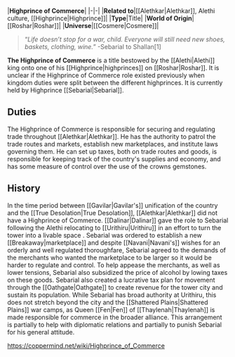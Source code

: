 |**Highprince of Commerce**|
|-|-|
|**Related to**|[[Alethkar\|Alethkar]], Alethi culture, [[Highprince\|Highprince]]|
|**Type**|Title|
|**World of Origin**|[[Roshar\|Roshar]]|
|**Universe**|[[Cosmere\|Cosmere]]|

>“*Life doesn’t stop for a war, child. Everyone will still need new shoes, baskets, clothing, wine.*”
\-Sebarial to Shallan[1]


**The Highprince of Commerce** is a title bestowed by the [[Alethi\|Alethi]] king onto one of his [[Highprince\|highprinces]] on [[Roshar\|Roshar]]. It is unclear if the Highprince of Commerce role existed previously when kingdom duties were split between the different highprinces. It is currently held by Highprince [[Sebarial\|Sebarial]].

## Duties
The Highprince of Commerce is responsible for securing and regulating trade throughout [[Alethkar\|Alethkar]]. He has the authority to patrol the trade routes and markets, establish new marketplaces, and institute laws governing them. He can set up taxes, both on trade routes and goods, is responsible for keeping track of the country's supplies and economy, and has some measure of control over the use of the crowns gemstones.

## History
In the time period between [[Gavilar\|Gavilar's]] unification of the country and the [[True Desolation\|True Desolation]], [[Alethkar\|Alethkar]] did not have a Highprince of Commerce. [[Dalinar\|Dalinar]] gave the role to Sebarial following the Alethi relocating to [[Urithiru\|Urithiru]] in an effort to turn the tower into a livable space . Sebarial was ordered to establish a new [[Breakaway\|marketplace]] and despite [[Navani\|Navani's]] wishes for an orderly and well regulated thoroughfare, Sebarial agreed to the demands of the merchants who wanted the marketplace to be larger so it would be harder to regulate and control. To help appease the merchants, as well as lower tensions, Sebarial also subsidized the price of alcohol by lowing taxes on these goods.
Sebarial also created a lucrative tax plan for movement through the [[Oathgate\|Oathgate]] to create revenue for the tower city and sustain its population. While Sebarial has broad authority at Urithiru, this does not stretch beyond the city and the [[Shattered Plains\|Shattered Plains]] war camps, as Queen [[Fen\|Fen]] of [[Thaylenah\|Thaylenah]] is made responsible for commerce in the broader alliance. This arrangement is partially to help with diplomatic relations and partially to punish Sebarial for his general attitude.



https://coppermind.net/wiki/Highprince_of_Commerce